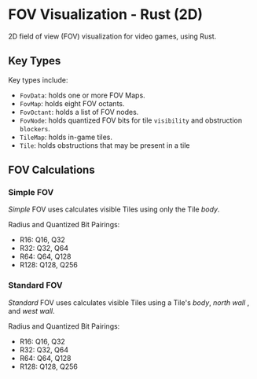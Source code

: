 # FOV Visualization - Rust (2D)

2D field of view (FOV) visualization for video games, using Rust.

## Key Types

Key types include:
- `FovData`: holds one or more FOV Maps.
- `FovMap`: holds eight FOV octants.
- `FovOctant`:  holds a list of FOV nodes.
- `FovNode`: holds quantized FOV bits for tile `visibility` and obstruction `blockers`.
- `TileMap`: holds in-game tiles.
- `Tile`: holds obstructions that may be present in a tile

## FOV Calculations

### Simple FOV

_Simple_ FOV uses calculates visible Tiles using only the Tile _body_.

Radius and Quantized Bit Pairings:
- R16:  Q16, Q32
- R32:  Q32, Q64
- R64:  Q64, Q128
- R128: Q128, Q256

### Standard FOV

_Standard_ FOV uses calculates visible Tiles using a Tile's _body_, _north wall_ , and _west wall_.

Radius and Quantized Bit Pairings:
- R16:  Q16, Q32
- R32:  Q32, Q64
- R64:  Q64, Q128
- R128: Q128, Q256
